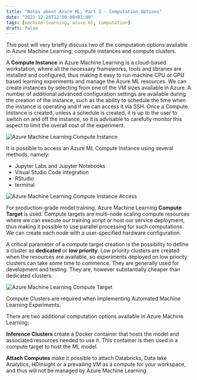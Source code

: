 ```yaml
---
title: "Notes about Azure ML, Part 2 - Computation Options"
date: "2021-12-28T12:50:00+01:00"
tags: [machine-learning, azure ml, Computation]
draft: false
---
```


This post will very briefly discuss two of the computation options available in Azure Machine Learning; compute instances and compute clusters.

A **Compute Instance** in Azure Machine Learning is a cloud-based workstation, where all the necessary frameworks, tools and libraries are installed and configured, thus making it easy to run machine CPU or GPU based learning experiments and manage the Azure ML resources. We can create instances by selecting from one of the VM sizes available in Azure. A number of additional advanced configuration settings are available during the creation of the instance, such as the ability to schedule the time when the instance is operating and if we can access it via SSH. Once a Compute Instance is created, unless a schedule is created, it is up to the user to switch on and off the instance, so it is advisable to carefully monitor this aspect to limit the overall cost of the experiment.

![Azure Machine Learning Compute Instance](/post/img/azureml_computes_instance.jpg)

It is possible to access an Azure ML Compute Instance using several methods, namely:

- Jupyter Labs and Jupyter Notebooks
- Visual Studio Code integration
- RStudio
- terminal

![Azure Machine Learning Compute Instance Access](/post/img/azureml_computes_instance_access.jpg)


For production-grade model training, Azure Machine Learning **Compute Target** is used. Compute targets are multi-node scaling compute resources where we can execute our training script or host our service deployment, thus making it possible to use parallel processing for such computations. We can create each node with a user-specified hardware configuration.

A critical parameter of a compute target creation is the possibility to define a cluster as **dedicated** or **low priority**. Low priority clusters are created when the resources are available, so experiments deployed on low priority clusters can take some time to commence. They are generally used for development and testing. They are, however substantially cheaper than dedicated clusters.

![Azure Machine Learning Compute Target](/post/img/azureml_computes_cluster_create.jpg)

Compute Clusters are required when implementing Automated Machine Learning Experiments.

There are two additional computation options available in Azure Machine Learning;

**Inference Clusters** create a Docker container that hosts the model and associated resources needed to use it. This container is then used in a compute target to host the ML model.

**Attach Computes**  make it possible to attach Databricks, Data lake Analytics, HDInsight or a prevailing VM as a compute for your workspace, and thus will not be managed by Azure Machine Learning.
